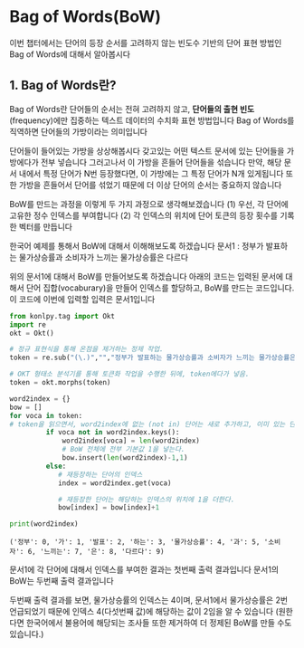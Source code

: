 # Bag of Words(BoW)

이번 챕터에서는 단어의 등장 순서를 고려하지 않는 빈도수 기반의 단어 표현 방법인 Bag of Words에 대해서 알아봅시다

## 1. Bag of Words란?

Bag of Words란 단어들의 순서는 전혀 고려하지 않고, **단어들의 출현 빈도**(frequency)에만 집중하는 텍스트 데이터의 수치화 표현 방법입니다 
Bag of Words를 직역하면 단어들의 가방이라는 의미입니다

단어들이 들어있는 가방을 상상해봅시다 갖고있는 어떤 텍스트 문서에 있는 단어들을 가방에다가 전부 넣습니다 그러고나서 이 가방을 흔들어 단어들을 섞습니다 만약, 해당 문서 내에서 특정 단어가 N번 등장했다면, 이 가방에는 그 특정 단어가 N개 있게됩니다 또한 가방을 흔들어서 단어를 섞었기 때문에 더 이상 단어의 순서는 중요하지 않습니다

BoW를 만드는 과정을 이렇게 두 가지 과정으로 생각해보겠습니다
(1) 우선, 각 단어에 고유한 정수 인덱스를 부여합니다
(2) 각 인덱스의 위치에 단어 토큰의 등장 횟수를 기록한 벡터를 만듭니다

한국어 예제를 통해서 BoW에 대해서 이해해보도록 하겠습니다
문서1 : 정부가 발표하는 물가상승률과 소비자가 느끼는 물가상승률은 다르다

위의 문서1에 대해서 BoW를 만들어보도록 하겠습니다 아래의 코드는 입력된 문서에 대해서 단어 집합(vocaburary)을 만들어 인덱스를 할당하고, BoW를 만드는 코드입니다. 이 코드에 이번에 입력할 입력은 문서1입니다

```py
from konlpy.tag import Okt
import re  
okt = Okt()  

# 정규 표현식을 통해 온점을 제거하는 정제 작업.  
token = re.sub("(\.)","","정부가 발표하는 물가상승률과 소비자가 느끼는 물가상승률은 다르다.")  

# OKT 형태소 분석기를 통해 토큰화 작업을 수행한 뒤에, token에다가 넣음.  
token = okt.morphs(token)  

word2index = {}  
bow = []  
for voca in token:  
# token을 읽으면서, word2index에 없는 (not in) 단어는 새로 추가하고, 이미 있는 단어는 넘깁니다.   
         if voca not in word2index.keys():  
             word2index[voca] = len(word2index)  
             # BoW 전체에 전부 기본값 1을 넣는다.
             bow.insert(len(word2index)-1,1)
         else:
            # 재등장하는 단어의 인덱스
            index = word2index.get(voca)

            # 재등장한 단어는 해당하는 인덱스의 위치에 1을 더한다.
            bow[index] = bow[index]+1

print(word2index)  
```

```
('정부': 0, '가': 1, '발표': 2, '하는': 3, '물가상승률': 4, '과': 5, '소비자': 6, '느끼는': 7, '은': 8, '다르다': 9)  
```

문서1에 각 단어에 대해서 인덱스를 부여한 결과는 첫번째 출력 결과입니다 문서1의 BoW는 두번째 출력 결과입니다 

두번째 출력 결과를 보면, 물가상승률의 인덱스는 4이며, 문서1에서 물가상승률은 2번 언급되었기 때문에 인덱스 4(다섯번째 값)에 해당하는 값이 2임을 알 수 있습니다 (원한다면 한국어에서 불용어에 해당되는 조사들 또한 제거하여 더 정제된 BoW를 만들 수도 있습니다.)
